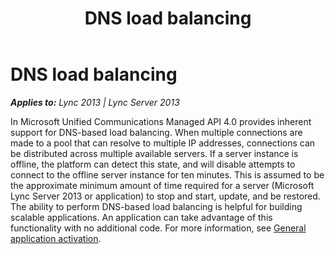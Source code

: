 ﻿---
title: DNS load balancing
TOCTitle: DNS load balancing
ms:assetid: c9a63210-ada3-4a93-aa57-4fdbe0a95dc2
ms:mtpsurl: https://msdn.microsoft.com/en-us/library/Dn465931(v=office.15)
ms:contentKeyID: 57102425
ms.date: 07/25/2014
mtps_version: v=office.15
---

# DNS load balancing


_**Applies to:** Lync 2013 | Lync Server 2013_

In Microsoft Unified Communications Managed API 4.0 provides inherent support for DNS-based load balancing. When multiple connections are made to a pool that can resolve to multiple IP addresses, connections can be distributed across multiple available servers. If a server instance is offline, the platform can detect this state, and will disable attempts to connect to the offline server instance for ten minutes. This is assumed to be the approximate minimum amount of time required for a server (Microsoft Lync Server 2013 or application) to stop and start, update, and be restored. The ability to perform DNS-based load balancing is helpful for building scalable applications. An application can take advantage of this functionality with no additional code. For more information, see [General application activation](general-application-activation.md).


